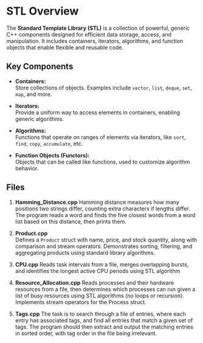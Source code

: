 # STL Overview

The **Standard Template Library (STL)** is a collection of powerful, generic C++ components designed for efficient data storage, access, and manipulation. It includes containers, iterators, algorithms, and function objects that enable flexible and reusable code.

## Key Components

- **Containers:**  
  Store collections of objects. Examples include `vector`, `list`, `deque`, `set`, `map`, and more.

- **Iterators:**  
  Provide a uniform way to access elements in containers, enabling generic algorithms.

- **Algorithms:**  
  Functions that operate on ranges of elements via iterators, like `sort`, `find`, `copy`, `accumulate`, etc.

- **Function Objects (Functors):**  
  Objects that can be called like functions, used to customize algorithm behavior.


## Files
1. **Hamming_Distance.cpp**
Hamming distance measures how many positions two strings differ, counting extra characters if lengths differ. The program reads a word and finds the five closest words from a word list based on this distance, then prints them.

2. **Product.cpp**  
   Defines a `Product` struct with name, price, and stock quantity, along with comparison and stream operators. Demonstrates sorting, filtering, and aggregating products using standard library algorithms.  

3. **CPU.cpp**
    Reads task intervals from a file, merges overlapping bursts, and identifies the longest active CPU periods using STL algorithm

4. **Resource_Allocation.cpp**
    Reads processes and their hardware resources from a file, then determines which processes can run given a list of busy resources using STL algorithms (no loops or recursion). Implements stream operators for the Process struct.


5. **Tags.cpp**
    The task is to search through a file of entries, where each entry has associated tags, and find all entries that match a given set of tags. The program should then extract and output the matching entries in sorted order, with tag order in the file being irrelevant.

